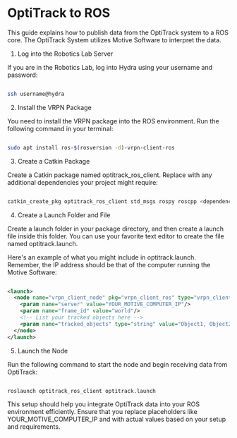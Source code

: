 # OptiTrack to ROS
This guide explains how to publish data from the OptiTrack system to a ROS core. The OptiTrack System utilizes Motive Software to interpret the data.
1. Log into the Robotics Lab Server

If you are in the Robotics Lab, log into Hydra using your username and password:

```bash

ssh username@hydra
```
2. Install the VRPN Package

You need to install the VRPN package into the ROS environment. Run the following command in your terminal:

```bash

sudo apt install ros-$(rosversion -d)-vrpn-client-ros
```
3. Create a Catkin Package

Create a Catkin package named optitrack_ros_client. Replace <dependencies> with any additional dependencies your project might require:

```bash

catkin_create_pkg optitrack_ros_client std_msgs rospy roscpp <dependencies>
```
4. Create a Launch Folder and File

Create a launch folder in your package directory, and then create a launch file inside this folder. You can use your favorite text editor to create the file named optitrack.launch.

Here's an example of what you might include in optitrack.launch. Remember, the IP address should be that of the computer running the Motive Software:

```xml

<launch>
  <node name="vrpn_client_node" pkg="vrpn_client_ros" type="vrpn_client_node" output="screen">
    <param name="server" value="YOUR_MOTIVE_COMPUTER_IP"/>
    <param name="frame_id" value="world"/>
    <!-- List your tracked objects here -->
    <param name="tracked_objects" type="string" value="Object1, Object2"/>
  </node>
</launch>
```

5. Launch the Node

Run the following command to start the node and begin receiving data from OptiTrack:

```bash

roslaunch optitrack_ros_client optitrack.launch
```
This setup should help you integrate OptiTrack data into your ROS environment efficiently. Ensure that you replace placeholders like YOUR_MOTIVE_COMPUTER_IP and <dependencies> with actual values based on your setup and requirements.
